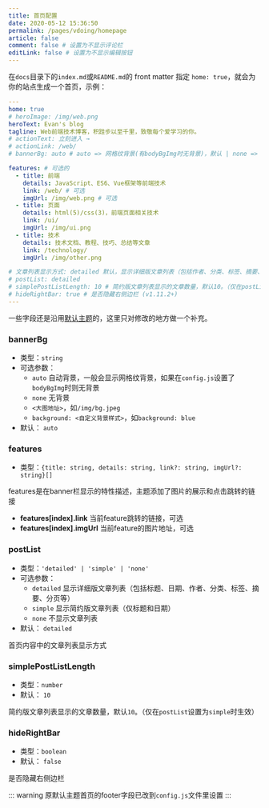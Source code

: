 ```yaml
---
title: 首页配置
date: 2020-05-12 15:36:50
permalink: /pages/vdoing/homepage
article: false
comment: false # 设置为不显示评论栏
editLink: false # 设置为不显示编辑按钮
---
```


在`docs`目录下的`index.md`或`README.md`的 front matter 指定 `home: true`，就会为你的站点生成一个首页，示例：

```yaml
---
home: true
# heroImage: /img/web.png
heroText: Evan's blog
tagline: Web前端技术博客，积跬步以至千里，致敬每个爱学习的你。
# actionText: 立刻进入 →
# actionLink: /web/
# bannerBg: auto # auto => 网格纹背景(有bodyBgImg时无背景)，默认 | none => 无 | '大图地址' | background: 自定义背景样式       提示：如发现文本颜色不适应你的背景时可以到palette.styl修改$bannerTextColor变量

features: # 可选的
  - title: 前端
    details: JavaScript、ES6、Vue框架等前端技术
    link: /web/ # 可选
    imgUrl: /img/web.png # 可选
  - title: 页面
    details: html(5)/css(3)，前端页面相关技术
    link: /ui/
    imgUrl: /img/ui.png
  - title: 技术
    details: 技术文档、教程、技巧、总结等文章
    link: /technology/
    imgUrl: /img/other.png

# 文章列表显示方式: detailed 默认，显示详细版文章列表（包括作者、分类、标签、摘要、分页等）| simple => 显示简约版文章列表（仅标题和日期）| none 不显示文章列表
# postList: detailed
# simplePostListLength: 10 # 简约版文章列表显示的文章数量，默认10。（仅在postList设置为simple时生效）
# hideRightBar: true # 是否隐藏右侧边栏 (v1.11.2+)
---
```

一些字段还是沿用[默认主题](https://vuepress.vuejs.org/zh/theme/default-theme-config.html#%E9%A6%96%E9%A1%B5)的，这里只对修改的地方做一个补充。


### bannerBg
  * 类型：`string`
  * 可选参数：
    * `auto` 自动背景，一般会显示网格纹背景，如果在`config.js`设置了`bodyBgImg`时则无背景
    * `none` 无背景
    * `<大图地址>`，如`/img/bg.jpeg`
    * `background: <自定义背景样式>`，如`background: blue`
  * 默认： `auto`

### features
  * 类型：`{title: string, details: string, link?: string, imgUrl?: string}[]`

  features是在banner栏显示的特性描述，主题添加了图片的展示和点击跳转的链接
*  **features[index].link** 当前feature跳转的链接，可选
*  **features[index].imgUrl** 当前feature的图片地址，可选

### postList
  * 类型：`'detailed' | 'simple' | 'none'`
  * 可选参数：
    * `detailed` 显示详细版文章列表（包括标题、日期、作者、分类、标签、摘要、分页等）
    * `simple` 显示简约版文章列表（仅标题和日期）
    * `none` 不显示文章列表
  * 默认： `detailed`

首页内容中的文章列表显示方式


### simplePostListLength <Badge text="v1.5.1 +"/>
  * 类型：`number`
  * 默认： `10`

简约版文章列表显示的文章数量，默认`10`。（仅在`postList`设置为`simple`时生效）


### hideRightBar <Badge text="v1.11.2 +"/>
  * 类型：`boolean`
  * 默认： `false`

是否隐藏右侧边栏

::: warning
原默认主题首页的footer字段已改到`config.js`文件里设置
:::
